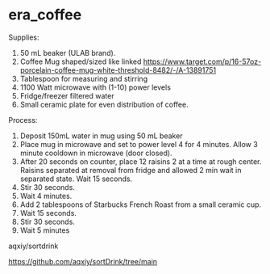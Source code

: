 # era_coffee

Supplies: 
1. 50 mL beaker (ULAB brand).
2. Coffee Mug shaped/sized like linked
https://www.target.com/p/16-57oz-porcelain-coffee-mug-white-threshold-8482/-/A-13891751
3. Tablespoon for measuring and stirring
4. 1100 Watt microwave with (1-10) power levels
5. Fridge/freezer filtered water
6. Small ceramic plate for even distribution of coffee. 

Process:
1. Deposit 150mL water in mug using 50 mL beaker
2. Place mug in microwave and set to power level 4 for 4 minutes. Allow 3 minute cooldown in microwave (door closed).
3. After 20 seconds on counter, place 12 raisins 2 at a time at rough center. Raisins separated at removal from fridge and allowed 2 min wait in separated state. Wait 15 seconds.
4. Stir 30 seconds.
5. Wait 4 minutes.
6. Add 2 tablespoons of Starbucks French Roast from a small ceramic cup.
7. Wait 15 seconds.
8. Stir 30 seconds.
9. Wait 5 minutes

aqxiy/sortdrink

https://github.com/aqxiy/sortDrink/tree/main
